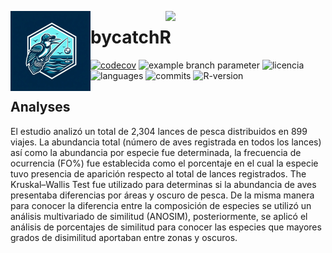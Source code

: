 <a href="https://www.islas.org.mx"><img src="https://www.islas.org.mx/img/logo.svg" align="right" width="256" /></a>
<a href="https://www.islas.org.mx"><img src="https://raw.githubusercontent.com/IslasGECI/bycatch_gulf_of_california/develop/assesst/bycatchR_02.png" align="left" width="128" /></a>


# bycatchR

[![codecov](https://codecov.io/gh/IslasGECI/bycatch_gulf_of_california/graph/badge.svg?token=wyxnwZypMA)](https://codecov.io/gh/IslasGECI/clean_camera_data)
![example branch
parameter](https://github.com/IslasGECI/bycatch_gulf_of_california/actions/workflows/actions.yml/badge.svg)
![licencia](https://img.shields.io/github/license/IslasGECI/bycatch_gulf_of_california)
![languages](https://img.shields.io/github/languages/top/IslasGECI/bycatch_gulf_of_california)
![commits](https://img.shields.io/github/commit-activity/y/IslasGECI/bycatch_gulf_of_california)
![R-version](https://img.shields.io/github/r-package/v/IslasGECI/bycatch_gulf_of_california)

## Analyses

El estudio analizó un total de 2,304 lances de pesca distribuidos en 899 viajes. La
abundancia total (número de aves registrada en todos los lances) así como la abundancia por
especie fue determinada, la frecuencia de ocurrencia (FO%) fue establecida como el
porcentaje en el cual la especie tuvo presencia de aparición respecto al total de lances
registrados. The Kruskal–Wallis Test fue utilizado para determinas si la abundancia de aves
presentaba diferencias por áreas y oscuro de pesca. De la misma manera para conocer la
diferencia entre la composición de especies se utilizó un análisis multivariado de
similitud (ANOSIM), posteriormente, se aplicó el análisis de porcentajes de similitud para
conocer las especies que mayores grados de disimilitud aportaban entre zonas y oscuros.
